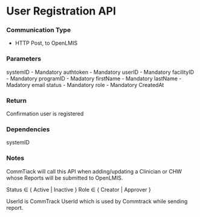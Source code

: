 # User Registration API

### Communication Type

- HTTP Post, to OpenLMIS

### Parameters

systemID - Mandatory
authtoken - Mandatory
userID - Mandatory
facilityID - Mandatory
programID - Madatory
firstName - Mandatory
lastName - Madatory
email
status - Mandatory
role - Mandatory
CreatedAt

### Return

Confirmation user is registered

### Dependencies

systemID

### Notes

CommTiack will call this API when adding/updating a Clinician or CHW whose Reports will be submitted to OpenLMIS.

Status  ∈  { Active |  Inactive }
Role   ∈  { Creator |  Approver }

UserId is CommTrack UserId which is used by Commtrack while sending report.


